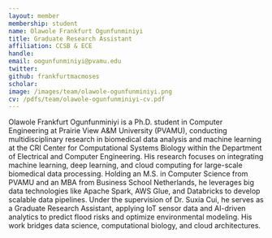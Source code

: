 ```yaml
---
layout: member
membership: student
name: Olawole Frankfurt Ogunfunminiyi
title: Graduate Research Assistant
affiliation: CCSB & ECE
handle: 
email: oogunfunminiyi@pvamu.edu
twitter:
github: frankfurtmacmoses
scholar: 
image: /images/team/olawole-ogunfunminiyi.png
cv: /pdfs/team/olawole-ogunfunminiyi-cv.pdf
---
```


Olawole Frankfurt Ogunfunminiyi is a Ph.D. student in Computer Engineering at Prairie View A&M University (PVAMU), conducting multidisciplinary research in biomedical data analysis and machine learning at the CRI Center for Computational Systems Biology within the Department of Electrical and Computer Engineering. His research focuses on integrating machine learning, deep learning, and cloud computing for large-scale biomedical data processing. Holding an M.S. in Computer Science from PVAMU and an MBA from Business School Netherlands, he leverages big data technologies like Apache Spark, AWS Glue, and Databricks to develop scalable data pipelines. Under the supervision of Dr. Suxia Cui, he serves as a Graduate Research Assistant, applying IoT sensor data and AI-driven analytics to predict flood risks and optimize environmental modeling. His work bridges data science, computational biology, and cloud architectures.

